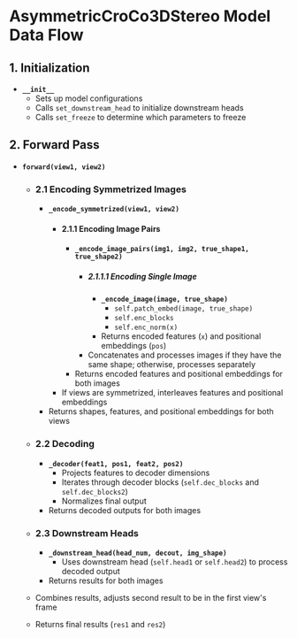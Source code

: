 # AsymmetricCroCo3DStereo Model Data Flow

## 1. Initialization
- **`__init__`**
  - Sets up model configurations
  - Calls `set_downstream_head` to initialize downstream heads
  - Calls `set_freeze` to determine which parameters to freeze

## 2. Forward Pass
- **`forward(view1, view2)`**
  - ### 2.1 Encoding Symmetrized Images
    - **`_encode_symmetrized(view1, view2)`**
      - #### 2.1.1 Encoding Image Pairs
        - **`_encode_image_pairs(img1, img2, true_shape1, true_shape2)`**
          - ##### 2.1.1.1 Encoding Single Image
            - **`_encode_image(image, true_shape)`**
              - `self.patch_embed(image, true_shape)`
              - `self.enc_blocks`
              - `self.enc_norm(x)`
            - Returns encoded features (`x`) and positional embeddings (`pos`)
          - Concatenates and processes images if they have the same shape; otherwise, processes separately
        - Returns encoded features and positional embeddings for both images
      - If views are symmetrized, interleaves features and positional embeddings
    - Returns shapes, features, and positional embeddings for both views

  - ### 2.2 Decoding
    - **`_decoder(feat1, pos1, feat2, pos2)`**
      - Projects features to decoder dimensions
      - Iterates through decoder blocks (`self.dec_blocks` and `self.dec_blocks2`)
      - Normalizes final output
    - Returns decoded outputs for both images

  - ### 2.3 Downstream Heads
    - **`_downstream_head(head_num, decout, img_shape)`**
      - Uses downstream head (`self.head1` or `self.head2`) to process decoded output
    - Returns results for both images

  - Combines results, adjusts second result to be in the first view's frame
  - Returns final results (`res1` and `res2`)
